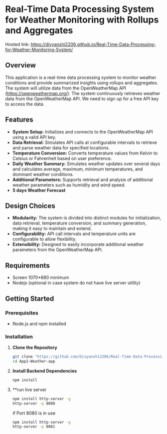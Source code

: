 #  Real-Time Data Processing System for Weather Monitoring with Rollups and Aggregates

Hosted link:  https://divyanshi2206.github.io/Real-Time-Data-Processing-for-Weather-Monitoring-System/


## Overview

This application is a real-time data processing system to monitor weather conditions and provide summarized insights using rollups and aggregates. The system will utilize data from the OpenWeatherMap API (https://openweathermap.org/). The system continuously retrieves weather data from the OpenWeatherMap API. We need to sign up for a free API key to access the data.

## Features

- **System Setup:** Initializes and connects to the OpenWeatherMap API using a valid API key.
- **Data Retrieval:** Simulates API calls at configurable intervals to retrieve and parse weather data for specified locations.
- **Temperature Conversion:** Converts temperature values from Kelvin to Celsius or Fahrenheit based on user preference.
- **Daily Weather Summary:** Simulates weather updates over several days and calculates average, maximum, minimum temperatures, and dominant weather conditions.
- **Additional Parameters:** Supports retrieval and analysis of additional weather parameters such as humidity and wind speed.
- **5 days Weather Forecast** 

## Design Choices

- **Modularity:** The system is divided into distinct modules for initialization, data retrieval, temperature conversion, and summary generation, making it easy to maintain and extend.
- **Configurability:** API call intervals and temperature units are configurable to allow flexibility.
- **Extensibility:** Designed to easily incorporate additional weather parameters from the OpenWeatherMap API.

## Requirements
- Screen 1070*680 minimum
- Nodejs (optional in case system do not have live server utility)

## Getting Started

### Prerequisites

- Node.js and npm installed

### Installation

1. **Clone the Repository**
   ```bash
   git clone "https://github.com/Divyanshi2206/Real-Time-Data-Processing-for-Weather-Monitoring-System.git"
   cd App2-Weather-app
   ```

2. **Install Backend Dependencies**

   ```bash
   npm install
   
   ```
3. **run live server

   ```bash
   npm install http-server -g
   http-server -p 8080
   ```
   if Port 8080 is in use
   ```bash
   npm install http-server -g
   http-server -p 8081
   ```

